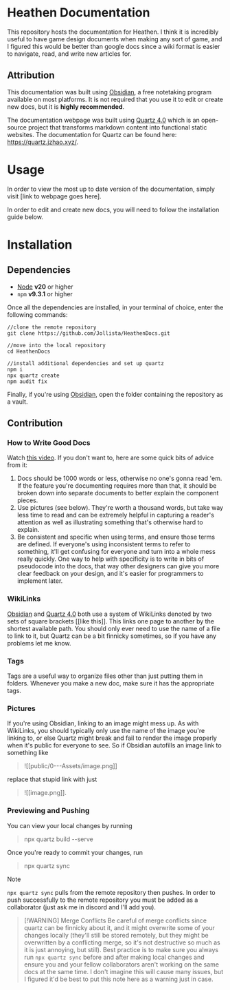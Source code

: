 # Heathen Documentation
This repository hosts the documentation for Heathen. I think it is incredibly useful to have game design documents when making any sort of game, and I figured this would be better than google docs since a wiki format is easier to navigate, read, and write new articles for.
## Attribution
This documentation was built using [Obsidian](https://obsidian.md/), a free notetaking program available on most platforms. It is not required that you use it to edit or create new docs, but it is **highly recommended**.

The documentation webpage was built using [Quartz 4.0](https://github.com/jackyzha0/quartz) which is an open-source project that transforms markdown content into functional static websites. The documentation for Quartz can be found here: https://quartz.jzhao.xyz/.
# Usage
In order to view the most up to date version of the documentation, simply visit [link to webpage goes here].

In order to edit and create new docs, you will need to follow the installation guide below.
# Installation
## Dependencies
- [Node](https://nodejs.org/en) **v20** or higher
- `npm` **v9.3.1** or higher

Once all the dependencies are installed, in your terminal of choice, enter the following commands:
```
//clone the remote repository
git clone https://github.com/Jollista/HeathenDocs.git

//move into the local repository
cd HeathenDocs

//install additional dependencies and set up quartz
npm i
npx quartz create
npm audit fix
```

Finally, if you're using [Obsidian](https://obsidian.md/), open the folder containing the repository as a vault.
## Contribution
### How to Write Good Docs
Watch [this video](https://youtu.be/ZE8v7uVGepM?si=0xRAmQpgEUBtHI2P). If you don't want to, here are some quick bits of advice from it:
1. Docs should be 1000 words or less, otherwise no one's gonna read 'em. If the feature you're documenting requires more than that, it should be broken down into separate documents to better explain the component pieces.
2. Use pictures (see below). They're worth a thousand words, but take way less time to read and can be extremely helpful in capturing a reader's attention as well as illustrating something that's otherwise hard to explain.
3. Be consistent and specific when using terms, and ensure those terms are defined. If everyone's using inconsistent terms to refer to something, it'll get confusing for everyone and turn into a whole mess really quickly. One way to help with specificity is to write in bits of pseudocode into the docs, that way other designers can give you more clear feedback on your design, and it's easier for programmers to implement later.
### WikiLinks
[Obsidian](https://obsidian.md/) and [Quartz 4.0](https://github.com/jackyzha0/quartz) both use a system of WikiLinks denoted by two sets of square brackets \[\[like this]]. This links one page to another by the shortest available path. You should only ever need to use the name of a file to link to it, but Quartz can be a bit finnicky sometimes, so if you have any problems let me know.
### Tags
Tags are a useful way to organize files other than just putting them in folders. Whenever you make a new doc, make sure it has the appropriate tags.
### Pictures
If you're using Obsidian, linking to an image might mess up. As with WikiLinks, you should typically only use the name of the image you're linking to, or else Quartz might break and fail to render the image properly when it's public for everyone to see. So if Obsidian autofills an image link to something like 
> \!\[\[public/0---Assets/image.png]]

replace that stupid link with just 
> \!\[\[image.png]].
### Previewing and Pushing
You can view your local changes by running
> npx quartz build --serve

Once you're ready to commit your changes, run
> npx quartz sync

> [!NOTE]
> `npx quartz sync` pulls from the remote repository then pushes. In order to push successfully to the remote repository you must be added as a collaborator (just ask me in discord and I'll add you).

> [!WARNING] Merge Conflicts
> Be careful of merge conflicts since quartz can be finnicky about it, and it might overwrite some of your changes locally (they'll still be stored remotely, but they might be overwritten by a conflicting merge, so it's not destructive so much as it is just annoying, but still). Best practice is to make sure you always run `npx quartz sync` before and after making local changes and ensure you and your fellow collaborators aren't working on the same docs at the same time. I don't imagine this will cause many issues, but I figured it'd be best to put this note here as a warning just in case.